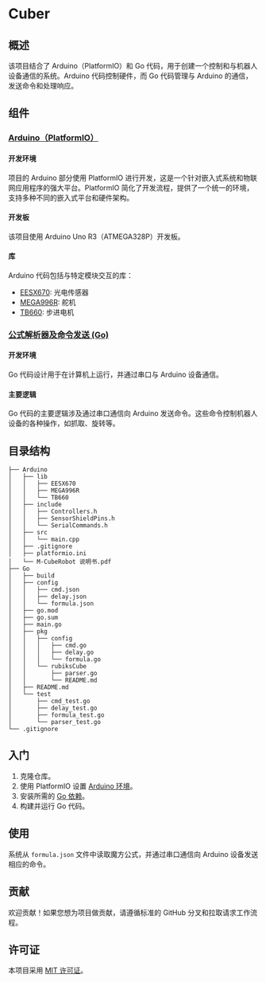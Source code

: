 # Cuber

## 概述

该项目结合了 Arduino（PlatformIO）和 Go 代码，用于创建一个控制和与机器人设备通信的系统。Arduino 代码控制硬件，而 Go 代码管理与 Arduino 的通信，发送命令和处理响应。

## 组件

### [Arduino（PlatformIO）](Arduino/README.zh-CN.md)

#### 开发环境

项目的 Arduino 部分使用 PlatformIO 进行开发，这是一个针对嵌入式系统和物联网应用程序的强大平台。PlatformIO 简化了开发流程，提供了一个统一的环境，支持多种不同的嵌入式平台和硬件架构。

#### 开发板

该项目使用 Arduino Uno R3（ATMEGA328P）开发板。

#### 库

Arduino 代码包括与特定模块交互的库：
- [EESX670](Arduino/lib/EESX670): 光电传感器
- [MEGA996R](Arduino/lib/MEGA996R): 舵机
- [TB660](Arduino/lib/TB660): 步进电机

### [公式解析器及命令发送 (Go)](Go/README.zh-CN.md)

#### 开发环境

Go 代码设计用于在计算机上运行，并通过串口与 Arduino 设备通信。

#### 主要逻辑

Go 代码的主要逻辑涉及通过串口通信向 Arduino 发送命令。这些命令控制机器人设备的各种操作，如抓取、旋转等。

## 目录结构

```plaintext
├── Arduino
│   ├── lib
│   │   ├── EESX670
│   │   ├── MEGA996R
│   │   └── TB660
│   ├── include
│   │   ├── Controllers.h
│   │   ├── SensorShieldPins.h
│   │   └── SerialCommands.h
│   ├── src
│   │   └── main.cpp
│   ├── .gitignore
│   ├── platformio.ini
│   └── M-CubeRobot 说明书.pdf
├── Go
│   ├── build
│   ├── config
│   │   ├── cmd.json
│   │   ├── delay.json
│   │   └── formula.json
│   ├── go.mod
│   ├── go.sum
│   ├── main.go
│   ├── pkg
│   │   ├── config
│   │   │   ├── cmd.go
│   │   │   ├── delay.go
│   │   │   └── formula.go
│   │   └── rubiksCube
│   │       ├── parser.go
│   │       └── README.md
│   ├── README.md
│   └── test
│       ├── cmd_test.go
│       ├── delay_test.go
│       ├── formula_test.go
│       └── parser_test.go
└── .gitignore
```

## 入门

1. 克隆仓库。
2. 使用 PlatformIO 设置 [Arduino 环境](Arduino/README.zh-CN.md)。
3. 安装所需的 [Go 依赖](Go/README.zh-CN.md)。
4. 构建并运行 Go 代码。

## 使用

系统从 `formula.json` 文件中读取魔方公式，并通过串口通信向 Arduino 设备发送相应的命令。

## 贡献

欢迎贡献！如果您想为项目做贡献，请遵循标准的 GitHub 分叉和拉取请求工作流程。

## 许可证

本项目采用 [MIT 许可证](LICENSE)。
